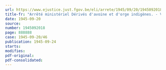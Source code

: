 ```yaml
---
url: https://www.ejustice.just.fgov.be/eli/arrete/1945/09/20/1945092018/justel
title-fr: "Arrêté ministériel Dérivés d'avoine et d'orge indigènes. - Vente libre"
date: 1945-09-20
source:
number: 1945092018
page: 888888
case: 1945-09-20/46
publication: 1945-09-24
starts:
modifies:
pdf-original:
pdf-consolidated:
---
```


